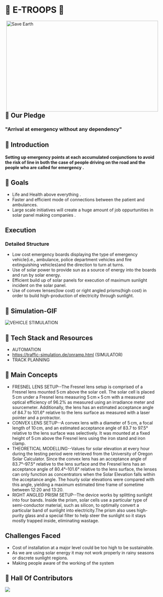 # :pushpin:  E-TROOPS 🚨

<img src="./photos/roadmap.png" alt="Save Earth" width="500" height="300" align="right">

## :pushpin: Our Pledge

### "Arrival at emergency without any dependency"

## :pushpin: Introduction

#### Setting up emergency points at each accumulated conjunctions to avoid the risk of line in both the case of people driving on the road and the people who are called for emergency .


##  :pushpin: Goals

* Life and Health above everything .
* Faster and efficient mode of connections between the patient and ambulances.
* Large scale initiatives will create  a huge amount  of job oppurtunities in solar panel making companies .


## Execution
### Detailed Structure
* Low cost emergency boards displaying the type of emergency vehicle(i.e., ambulance, police department vehicles and fire extinguishing vehicles)and the direction to turn at turns.
* Use of solar power to provide sun as a source of energy into the boards and run by solar energy.
* Efficient build up of solar panels for execution of maximum sunlight incident on the solar panel.
* Use of convex lenses(low cost) or right angled prisms(high cost) in order to build high-production of electricity through sunlight.

##  :pushpin: Simulation-GIF
![VEHICLE STIMULATION](photos/Screen-Recording-_16-08-2021-01-34-06_.gif)

##  :pushpin: Tech Stack and Resources
  
  * AUTOMATION
  * https://traffic-simulation.de/onramp.html (SIMULATOR)
  * TRACK PLANNING


##  :pushpin: Main Concepts
  * FRESNEL LENS SETUP--The Fresnel lens setup is comprised of a Fresnel lens mounted 5 cm above the solar cell. The solar cell is placed 5 cm under a Fresnel lens measuring 5 cm × 5 cm with a measured optical efficiency of 96.2% as measured using an irradiance meter and sourcemeter. Additionally, the lens has an estimated acceptance angle of 84.7 to 101.6° relative to the lens surface as measured with a laser pointer and a protractor.
  * CONVEX LENS SETUP--A convex lens with a diameter of 5 cm, a focal length of 10 cm, and an estimated acceptance angle of 83.7 to 97.5° relative to the lens surface was selectively. It was mounted at a fixed height of 5 cm above the Fresnel lens using the iron stand and iron clamp.
  * THEORETICAL MODELLING--Values for solar elevation at every hour during the testing period were retrieved from the University of Oregon Solar Calculator. Since the convex lens has an acceptance angle of 83.7°–97.5° relative to the lens surface and the Fresnel lens has an acceptance angle of 80.4°–101.6° relative to the lens surface, the lenses can only function as concentrators when the Solar Elevation falls within the acceptance angle. The hourly solar elevations were compared with this angle, yielding a maximum estimated time frame of sometime between 12:20 and 13:20.
  * RIGHT ANGLED PRISM SETUP--The device works by splitting sunlight into four bands. Inside the prism, solar cells use a particular type of semi-conductor material, such as silicon, to optimally convert a particular band of sunlight into electricity.The prism also uses high-purity glass and a special filter to help steer the sunlight so it stays mostly trapped inside, eliminating wastage. 


## Challenges Faced
  * Cost of installation at a major level could be too high to be sustainable.
  * As we are using solar energy it may not work properly in rainy seasons or discrete sunlight regions.
  * Making people aware of the working of the system


## 📌 Hall Of Contributors

<a href="https://github.com/debidattasuryaprakash/DEV-FEST-2.0/contributors">
  <img src="https://contrib.rocks/image?repo=Abhishek-723/DEV-FEST-2.0" />
</a>

